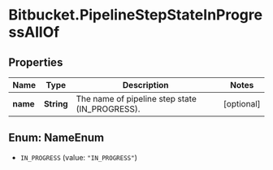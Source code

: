 # Bitbucket.PipelineStepStateInProgressAllOf

## Properties

Name | Type | Description | Notes
------------ | ------------- | ------------- | -------------
**name** | **String** | The name of pipeline step state (IN_PROGRESS). | [optional] 



## Enum: NameEnum


* `IN_PROGRESS` (value: `"IN_PROGRESS"`)




